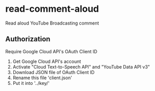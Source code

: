 # read-comment-aloud
Read aloud YouTube Broadcasting comment 

## Authorization
Require Google Cloud API's OAuth Client ID
1. Get Google Cloud API's account
2. Activate "Cloud Text-to-Speech API" and "YouTube Data API v3"
3. Download JSON file of OAuth Client ID
4. Rename this file 'client.json'
5. Put it into '../key/'
